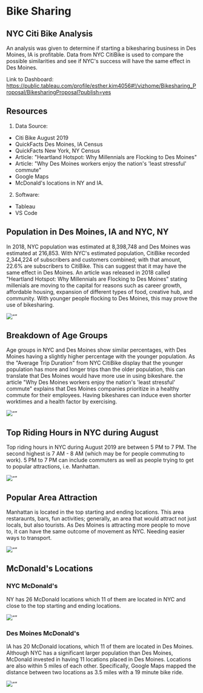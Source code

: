 # Bike Sharing
## NYC Citi Bike Analysis

An analysis was given to determine if starting a bikesharing business in Des Moines, IA is profitable.  Data from NYC CitiBike is used to compare the possible similarities and see if NYC's success will have the same effect in Des Moines. 

Link to Dashboard: https://public.tableau.com/profile/esther.kim4056#!/vizhome/Bikesharing_Proposal/BikesharingProposal?publish=yes 

## Resources

1. Data Source:
- Citi Bike August 2019
- QuickFacts Des Moines, IA Census
- QuickFacts New York, NY Census
- Article: "Heartland Hotspot: Why Millennials are Flocking to Des Moines"
- Article: "Why Des Moines workers enjoy the nation's 'least stressful' commute"
- Google Maps
- McDonald's locations in NY and IA.

2. Software:
- Tableau
- VS Code 

## Population in Des Moines, IA and NYC, NY

In 2018, NYC population was estimated at 8,398,748 and Des Moines was estimated at 216,853.  With NYC's estimated population, CitiBike recorded 2,344,224 of subscribers and customers combined;  with that amount, 22.6% are subscribers to CitiBike.  This can suggest that it may have the same effect in Des Moines.  An article was released in 2018 called "Heartland Hotspot: Why Millennials are Flocking to Des Moines" stating millenials are moving to the capital for reasons such as career growth, affordable housing, expansion of different types of food, creative hub, and community.  With younger people flocking to Des Moines, this may prove the use of bikesharing.

<img width=“500” alt=“” src="https://github.com/estherhk/Bike_Sharing/blob/master/images/population.png">

## Breakdown of Age Groups

Age groups in NYC and Des Moines show similar percentages, with Des Moines having a slightly higher percentage with the younger population.  As the "Average Trip Duration" from NYC CitiBike display that the younger population has more and longer trips than the older population, this can translate that Des Moines would have more use in using bikeshare. the article "Why Des Moines workers enjoy the nation's 'least stressful' commute" explains that Des Moines companies prioritize in a healthy commute for their employees.  Having bikeshares can induce even shorter worktimes and a health factor by exercising.

<img width=“500” alt=“” src="https://github.com/estherhk/Bike_Sharing/blob/master/images/age_groups.png">

## Top Riding Hours in NYC during August

Top riding hours in NYC during August 2019 are between 5 PM to 7 PM.  The second highest is 7 AM - 8 AM (which may be for people commuting to work).  5 PM to 7 PM can include commuters as well as people trying to get to popular attractions, i.e. Manhattan.

<img width=“500” alt=“” src="https://github.com/estherhk/Bike_Sharing/blob/master/images/peak_hours.png">

## Popular Area Attraction

Manhattan is located in the top starting and ending locations.  This area restaraunts, bars, fun activities; generally, an area that would attract not just locals, but also tourists.  As Des Moines is attracting more people to move to, it can have the same outcome of movement as NYC.  Needing easier ways to transport.

<img width=“500” alt=“” src="https://github.com/estherhk/Bike_Sharing/blob/master/images/popular_attractions.png">

## McDonald's Locations
### NYC McDonald's

NY has 26 McDonald locations which 11 of them are located in NYC and close to the top starting and ending locations.  

<img width=“500” alt=“” src="https://github.com/estherhk/Bike_Sharing/blob/master/images/NYC_Mcdonalds.png">

### Des Moines McDonald's

IA has 20 McDonald locations, which 11 of them are located in Des Moines.  Although NYC has a significant larger population than Des Moines, McDonald invested in having 11 locations placed in Des Moines.  Locations are also within 5 miles of each other.  Specifically, Google Maps mapped the distance between two locations as 3.5 miles with a 19 minute bike ride.

<img width=“500” alt=“” src="https://github.com/estherhk/Bike_Sharing/blob/master/images/DM_Mcdonald.png">
